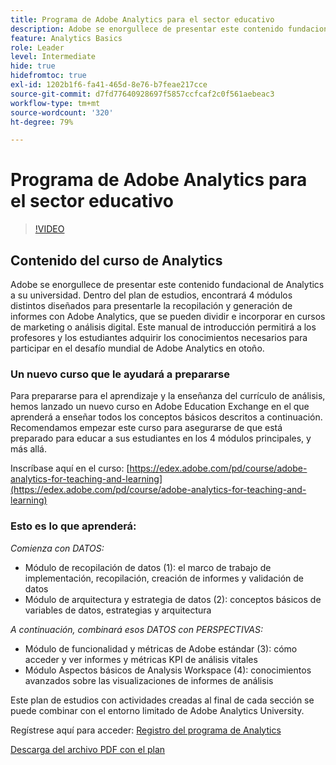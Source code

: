 ```yaml
---
title: Programa de Adobe Analytics para el sector educativo
description: Adobe se enorgullece de presentar este contenido fundacional de Analytics a su universidad. Dentro del plan de estudios, encontrará 4 módulos distintos diseñados para presentarle la recopilación y generación de informes con Adobe Analytics, que se pueden dividir e incorporar en cursos de marketing o análisis digital. Este manual de introducción permitirá a los profesores y los estudiantes adquirir los conocimientos necesarios para participar en el desafío mundial de Adobe Analytics en otoño.
feature: Analytics Basics
role: Leader
level: Intermediate
hide: true
hidefromtoc: true
exl-id: 1202b1f6-fa41-465d-8e76-b7feae217cce
source-git-commit: d7fd77640928697f5857ccfcaf2c0f561aebeac3
workflow-type: tm+mt
source-wordcount: '320'
ht-degree: 79%

---
```


# Programa de Adobe Analytics para el sector educativo

>[!VIDEO](https://video.tv.adobe.com/v/334350/?quality=12&learn=on)

## Contenido del curso de Analytics

Adobe se enorgullece de presentar este contenido fundacional de Analytics a su universidad. Dentro del plan de estudios, encontrará 4 módulos distintos diseñados para presentarle la recopilación y generación de informes con Adobe Analytics, que se pueden dividir e incorporar en cursos de marketing o análisis digital. Este manual de introducción permitirá a los profesores y los estudiantes adquirir los conocimientos necesarios para participar en el desafío mundial de Adobe Analytics en otoño.

### Un nuevo curso que le ayudará a prepararse

Para prepararse para el aprendizaje y la enseñanza del currículo de análisis, hemos lanzado un nuevo curso en Adobe Education Exchange en el que aprenderá a enseñar todos los conceptos básicos descritos a continuación. Recomendamos empezar este curso para asegurarse de que está preparado para educar a sus estudiantes en los 4 módulos principales, y más allá.

Inscríbase aquí en el curso: [https://edex.adobe.com/pd/course/adobe-analytics-for-teaching-and-learning](https://edex.adobe.com/pd/course/adobe-analytics-for-teaching-and-learning)

### Esto es lo que aprenderá:

*Comienza con DATOS:*

* Módulo de recopilación de datos (1): el marco de trabajo de implementación, recopilación, creación de informes y validación de datos
* Módulo de arquitectura y estrategia de datos (2): conceptos básicos de variables de datos, estrategias y arquitectura

*A continuación, combinará esos DATOS con PERSPECTIVAS:*

* Módulo de funcionalidad y métricas de Adobe estándar (3): cómo acceder y ver informes y métricas KPI de análisis vitales
* Módulo Aspectos básicos de Analysis Workspace (4): conocimientos avanzados sobre las visualizaciones de informes de análisis

Este plan de estudios con actividades creadas al final de cada sección se puede combinar con el entorno limitado de Adobe Analytics University.

Regístrese aquí para acceder: [Registro del programa de Analytics](https://experienceleague.adobe.com/landing/analytics-university?lang=es)

[Descarga del archivo PDF con el plan](assets/Adobe-Analytics-Curriculum_2021.pdf)
